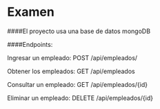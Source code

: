 # Examen


####El proyecto usa una base de datos mongoDB 

####Endpoints:

Ingresar un empleado:      POST /api/empleados/  

Obtener los empleados:      GET /api/empleados 

Consultar un empleado:        GET /api/empleados/{id}  

Eliminar un empleado:          DELETE /api/empleados/{id} 

 	
